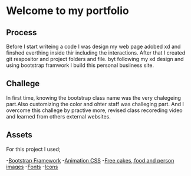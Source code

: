 # Welcome to my portfolio

## Process

Before I start writeing a code I was design my web page adobed xd and finshed everthing inside thir including the interactions. After that I created git respositor and project folders and file. byt following my xd design and using bootstrap framwork I build this personal busiiness site.


## Challege

In first time, knowing the bootstrap class name was the very chalegeing part.Also customizing the color and ohter staff was challeging part. And I overcome this challege by practive more, revised class recoreding video and learned from others external websites. 

## Assets
For this project I used;

-[Bootstrap Framework](https://getbootstrap.com/)
-[Animation CSS](https://animate.style/)
-[Free cakes, food and person images](https://www.pexels.com/royalty-free-images/)
-[Fonts](https://fonts.google.com/knowledge)
-[Icons](https://fontawesome.com/icons)
